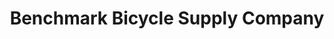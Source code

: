 ---
title: "Benchmark Bicycle Supply Company"
url: /greer/benchmark-bicycle-supply-company/
shop: Fahrrad
---